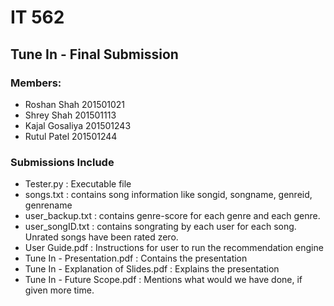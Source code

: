 # IT 562 
## Tune In - Final Submission 
### Members:
- Roshan Shah			201501021
- Shrey Shah			201501113
- Kajal Gosaliya	201501243
- Rutul Patel			201501244

### Submissions Include
- Tester.py :  Executable file
- songs.txt : contains song information like songid, songname, genreid, genrename
- user_backup.txt : contains genre-score for each genre and each genre.
- user_songID.txt : contains songrating by each user for each song. Unrated songs have been rated zero.
- User Guide.pdf : Instructions for user to run the recommendation engine
- Tune In - Presentation.pdf : Contains the presentation
- Tune In - Explanation of Slides.pdf  : Explains the presentation
- Tune In - Future Scope.pdf :  Mentions what would we have done, if given more time.
